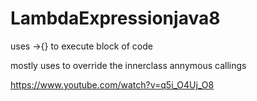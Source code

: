 # LambdaExpressionjava8
uses ->{} to execute block of code

mostly uses to override the innerclass annymous callings 

https://www.youtube.com/watch?v=q5i_O4Uj_O8
